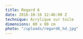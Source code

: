 ```yaml
---
title: Regard 6
date: 2016-10-16 12:46:00 Z
technique: Acrylique sur toile
dimensions: 80 x 80 cm
photo: "/uploads/regard6_hd.jpg"
---
```


